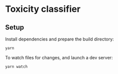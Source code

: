 # Toxicity classifier

## Setup

Install dependencies and prepare the build directory:

```sh
yarn
```

To watch files for changes, and launch a dev server:

```sh
yarn watch
```

